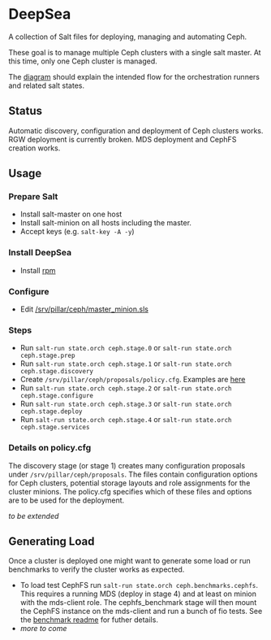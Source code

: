 # DeepSea
A collection of Salt files for deploying, managing and automating Ceph.

These goal is to manage multiple Ceph clusters with a single salt master.  At this time, only one Ceph cluster is managed.

The [diagram](deepsea.png) should explain the intended flow for the orchestration runners and related salt states.

## Status
Automatic discovery, configuration and deployment of Ceph clusters works. RGW
deployment is currently broken. MDS deployment and CephFS creation works.


## Usage
### Prepare Salt
- Install salt-master on one host
- Install salt-minion on all hosts including the master.
- Accept keys (e.g. `salt-key -A -y`)

### Install DeepSea
- Install [rpm](https://build.opensuse.org/package/show/home:swiftgist/deepsea)

### Configure
- Edit [/srv/pillar/ceph/master_minion.sls](srv/pillar/ceph/master_minion.sls)

### Steps
- Run `salt-run state.orch ceph.stage.0` or `salt-run state.orch ceph.stage.prep`
- Run `salt-run state.orch ceph.stage.1` or `salt-run state.orch ceph.stage.discovery`
- Create `/srv/pillar/ceph/proposals/policy.cfg`.  Examples are [here](doc/examples)
- Run `salt-run state.orch ceph.stage.2` or `salt-run state.orch ceph.stage.configure`
- Run `salt-run state.orch ceph.stage.3` or `salt-run state.orch ceph.stage.deploy`
- Run `salt-run state.orch ceph.stage.4` or `salt-run state.orch ceph.stage.services`

### Details on policy.cfg
The discovery stage (or stage 1) creates many configuration proposals under
`/srv/pillar/ceph/proposals`. The files contain configuration options for Ceph
clusters, potential storage layouts and role assignments for the cluster
minions. The policy.cfg specifies which of these files and options are to be
used for the deployment.

*to be extended*

## Generating Load
Once a cluster is deployed one might want to generate some load or run
benchmarks to verify the cluster works as expected.
- To load test CephFS run `salt-run state.orch ceph.benchmarks.cephfs`.
  This requires a running MDS (deploy in stage 4) and at least on minion with
  the mds-client role. The cephfs_benchmark stage will then mount the CephFS
  instance on the mds-client and run a bunch of fio tests. See the [benchmark
  readme](srv/pillar/ceph/benchmark/README.md) for futher details.
- *more to come*
